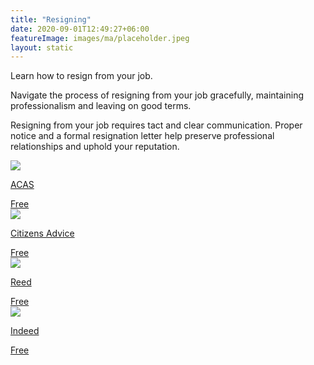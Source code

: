 ```yaml
---
title: "Resigning"
date: 2020-09-01T12:49:27+06:00
featureImage: images/ma/placeholder.jpeg
layout: static
---
```


Learn how to resign from your job.

Navigate the process of resigning from your job gracefully, maintaining professionalism and leaving on good terms.

Resigning from your job requires tact and clear communication. Proper notice and a formal resignation letter help preserve professional relationships and uphold your reputation.

<a class="ma-link" href="https://www.acas.org.uk/resignation-letter-template"><div class="ma-card ma-card-Learning"><div class="ma-icon"><img src ="/images/Icon-check - learning - opacity.svg"/></div><div class="ma-name"><p>ACAS</p></div><div class="ma-paid-text"><span>Free</span></div></div></a><a class="ma-link" href="https://www.citizensadvice.org.uk/work/resigning/deciding-whether-to-resign/"><div class="ma-card ma-card-Learning"><div class="ma-icon"><img src ="/images/Icon-check - learning - opacity.svg"/></div><div class="ma-name"><p>Citizens Advice</p></div><div class="ma-paid-text"><span>Free</span></div></div></a><a class="ma-link" href="https://www.reed.co.uk/career-advice/how-to-resign/"><div class="ma-card ma-card-Learning"><div class="ma-icon"><img src ="/images/Icon-check - learning - opacity.svg"/></div><div class="ma-name"><p>Reed</p></div><div class="ma-paid-text"><span>Free</span></div></div></a><a class="ma-link" href="https://uk.indeed.com/"><div class="ma-card ma-card-Learning"><div class="ma-icon"><img src ="/images/Icon-check - learning - opacity.svg"/></div><div class="ma-name"><p>Indeed</p></div><div class="ma-paid-text"><span>Free</span></div></div></a>  

<br/><br/>






